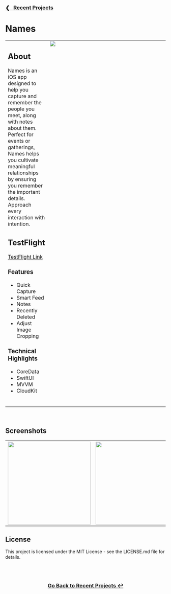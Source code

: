 <h3><a href="https://github.com/ricardonovelot">❮‎‎‎ &nbsp; Recent Projects</a></h3>

<h1>Names</h1>

<table>
<tr>
<td valign="top">

<h2>About</h2>
<p>Names is an iOS app designed to help you capture and remember the people you meet, along with notes about them. <br>
  Perfect for events or gatherings, Names helps you cultivate meaningful relationships by ensuring you remember the important details. <br>
  Approach every interaction with intention.</p>

<h2>TestFlight</h2>
<a href="https://testflight.apple.com/join/NuON0fEq">TestFlight Link</a>
<br>

<h3>Features</h3>
<ul>
<li>Quick Capture</li>
<li>Smart Feed</li>
<li>Notes</li>
<li>Recently Deleted</li>
<li>Adjust Image Cropping</li>
</ul>

<h3>Technical Highlights</h3>
<ul>
<li>CoreData</li>
<li>SwiftUI</li>
<li>MVVM</li>
<li>CloudKit</li>
</ul>
<br>

</td>
<td valign="top" width="400">
<img src="https://github.com/user-attachments/assets/3a4f9d10-0395-4a90-b206-b4af0f6c6f66" >
</td>
</tr>
</table>
<br>
<h2>Screenshots</h2>

<table align="center">
<tr>
<td valign="top">
  <img src="https://github.com/user-attachments/assets/f557ed8e-d5ab-40fa-8a7d-3dc41e8f5be6" width="260">
</td>

<td valign="top">
  <img src="https://github.com/user-attachments/assets/f6fd2fe2-59d5-4996-be56-68a80eb261a0" width="260">
</td>

<td valign="top">
  <img src="https://github.com/user-attachments/assets/9155d19f-5d4e-48ac-a674-297b9c786832" width="260">
</td>
  
</tr>
</table>

  
<h2>License</h2>
<p>This project is licensed under the MIT License - see the LICENSE.md file for details.</p>
<br>

<br>
<h3 align="center"><a href="https://github.com/ricardonovelot">Go Back to Recent Projects ↩</a></h3>
<br>


